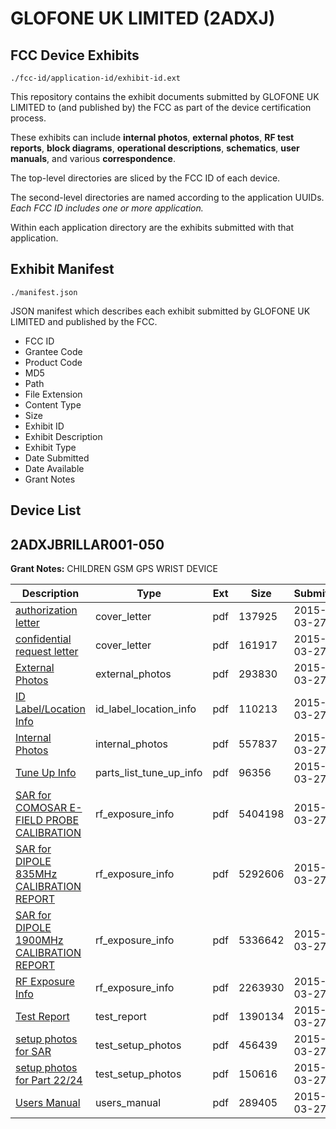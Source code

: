 # GLOFONE UK LIMITED (2ADXJ)
## FCC Device Exhibits

```
./fcc-id/application-id/exhibit-id.ext
```

This repository contains the exhibit documents submitted by GLOFONE UK LIMITED to (and published by) the FCC as part of the device certification process.

These exhibits can include **internal photos**, **external photos**, **RF test reports**, **block diagrams**, **operational descriptions**, **schematics**, **user manuals**, and various **correspondence**.

The top-level directories are sliced by the FCC ID of each device.

The second-level directories are named according to the application UUIDs. *Each FCC ID includes one or more application.*

Within each application directory are the exhibits submitted with that application. 

## Exhibit Manifest

```
./manifest.json
```

JSON manifest which describes each exhibit submitted by GLOFONE UK LIMITED and published by the FCC.

- FCC ID
- Grantee Code
- Product Code
- MD5
- Path
- File Extension
- Content Type
- Size
- Exhibit ID
- Exhibit Description
- Exhibit Type
- Date Submitted
- Date Available
- Grant Notes

## Device List
## 2ADXJBRILLAR001-050
**Grant Notes:** CHILDREN GSM GPS WRIST DEVICE

| Description | Type | Ext | Size | Submitted | Available |
| ----------- | ---- | --- | ---- | --------- | --------- |
| [authorization letter](2ADXJBRILLAR001-050/279ee819ecdcca5bac303bef490bcd45/2568088.pdf) | cover_letter | pdf | 137925 | 2015-03-27 | 2015-03-30 |
| [confidential request letter](2ADXJBRILLAR001-050/279ee819ecdcca5bac303bef490bcd45/2568089.pdf) | cover_letter | pdf | 161917 | 2015-03-27 | 2015-03-30 |
| [External Photos](2ADXJBRILLAR001-050/279ee819ecdcca5bac303bef490bcd45/2568082.pdf) | external_photos | pdf | 293830 | 2015-03-27 | 2015-03-30 |
| [ID Label/Location Info](2ADXJBRILLAR001-050/279ee819ecdcca5bac303bef490bcd45/2568084.pdf) | id_label_location_info | pdf | 110213 | 2015-03-27 | 2015-03-30 |
| [Internal Photos](2ADXJBRILLAR001-050/279ee819ecdcca5bac303bef490bcd45/2568083.pdf) | internal_photos | pdf | 557837 | 2015-03-27 | 2015-03-30 |
| [Tune Up Info](2ADXJBRILLAR001-050/279ee819ecdcca5bac303bef490bcd45/2568081.pdf) | parts_list_tune_up_info | pdf | 96356 | 2015-03-27 | 2015-03-30 |
| [SAR for COMOSAR E-FIELD PROBE CALIBRATION](2ADXJBRILLAR001-050/279ee819ecdcca5bac303bef490bcd45/2421155.pdf) | rf_exposure_info | pdf | 5404198 | 2015-03-27 | 2015-03-30 |
| [SAR for DIPOLE 835MHz CALIBRATION REPORT](2ADXJBRILLAR001-050/279ee819ecdcca5bac303bef490bcd45/2435464.pdf) | rf_exposure_info | pdf | 5292606 | 2015-03-27 | 2015-03-30 |
| [SAR for DIPOLE 1900MHz CALIBRATION REPORT](2ADXJBRILLAR001-050/279ee819ecdcca5bac303bef490bcd45/2435466.pdf) | rf_exposure_info | pdf | 5336642 | 2015-03-27 | 2015-03-30 |
| [RF Exposure Info](2ADXJBRILLAR001-050/279ee819ecdcca5bac303bef490bcd45/2568093.pdf) | rf_exposure_info | pdf | 2263930 | 2015-03-27 | 2015-03-30 |
| [Test Report](2ADXJBRILLAR001-050/279ee819ecdcca5bac303bef490bcd45/2568094.pdf) | test_report | pdf | 1390134 | 2015-03-27 | 2015-03-30 |
| [setup photos for SAR](2ADXJBRILLAR001-050/279ee819ecdcca5bac303bef490bcd45/2568085.pdf) | test_setup_photos | pdf | 456439 | 2015-03-27 | 2015-03-30 |
| [setup photos for Part 22/24](2ADXJBRILLAR001-050/279ee819ecdcca5bac303bef490bcd45/2568086.pdf) | test_setup_photos | pdf | 150616 | 2015-03-27 | 2015-03-30 |
| [Users Manual](2ADXJBRILLAR001-050/279ee819ecdcca5bac303bef490bcd45/2568087.pdf) | users_manual | pdf | 289405 | 2015-03-27 | 2015-03-30 |
